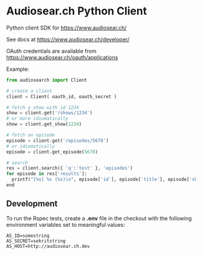 Audiosear.ch Python Client
=========================================

Python client SDK for https://www.audiosear.ch/

See docs at https://www.audiosear.ch/developer/

OAuth credentials are available from https://www.audiosear.ch/oauth/applications

Example:

```python
from audiosearch import Client

# create a client
client = Client( oauth_id, oauth_secret )

# fetch a show with id 1234
show = client.get('/shows/1234')
# or more idiomatically
show = client.get_show(1234)

# fetch an episode
episode = client.get('/episodes/5678')
# or idiomatically
episode = client.get_episode(5678)

# search
res = client.search({ 'q':'test' }, 'episodes')
for episode in res['results']:
  printf("[%s] %s (%s)\n", episode['id'], episode['title'], episode['show_title'])
end

```

## Development

To run the Rspec tests, create a **.env** file in the checkout
with the following environment variables set to meaningful values:

```
AS_ID=somestring
AS_SECRET=sekritstring
AS_HOST=http://audiosear.ch.dev
```
